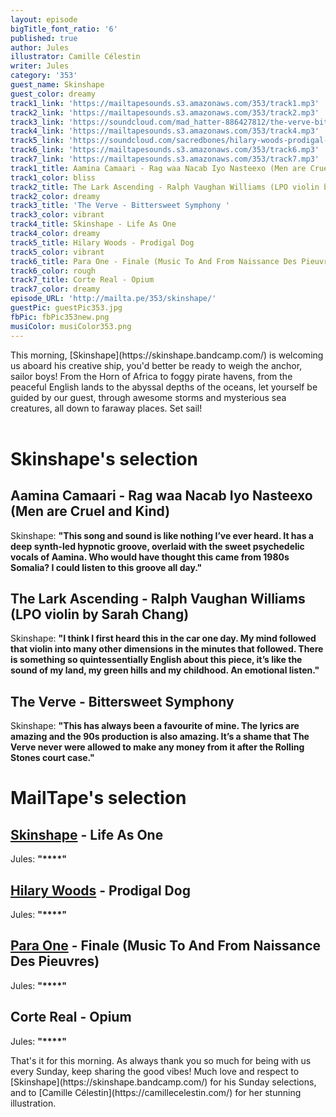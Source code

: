 ```yaml
---
layout: episode
bigTitle_font_ratio: '6'
published: true
author: Jules
illustrator: Camille Célestin
writer: Jules
category: '353'
guest_name: Skinshape
guest_color: dreamy
track1_link: 'https://mailtapesounds.s3.amazonaws.com/353/track1.mp3'
track2_link: 'https://mailtapesounds.s3.amazonaws.com/353/track2.mp3'
track3_link: 'https://soundcloud.com/mad_hatter-886427812/the-verve-bittersweet-symphony'
track4_link: 'https://mailtapesounds.s3.amazonaws.com/353/track4.mp3'
track5_link: 'https://soundcloud.com/sacredbones/hilary-woods-prodigal-dog'
track6_link: 'https://mailtapesounds.s3.amazonaws.com/353/track6.mp3'
track7_link: 'https://mailtapesounds.s3.amazonaws.com/353/track7.mp3'
track1_title: Aamina Camaari - Rag waa Nacab Iyo Nasteexo (Men are Cruel and Kind)
track1_color: bliss
track2_title: The Lark Ascending - Ralph Vaughan Williams (LPO violin by Sarah Chang)
track2_color: dreamy
track3_title: 'The Verve - Bittersweet Symphony '
track3_color: vibrant
track4_title: Skinshape - Life As One
track4_color: dreamy
track5_title: Hilary Woods - Prodigal Dog
track5_color: vibrant
track6_title: Para One - Finale (Music To And From Naissance Des Pieuvres)
track6_color: rough
track7_title: Corte Real - Opium
track7_color: dreamy
episode_URL: 'http://mailta.pe/353/skinshape/'
guestPic: guestPic353.jpg
fbPic: fbPic353new.png
musiColor: musiColor353.png
---
```

<p id="introduction"> This morning, [Skinshape](https://skinshape.bandcamp.com/) is welcoming us aboard his creative ship, you'd better be ready to weigh the anchor, sailor boys! From the Horn of Africa to foggy pirate havens, from the peaceful English lands to the abyssal depths of the oceans, let yourself be guided by our guest, through awesome storms and mysterious sea creatures, all down to faraway places. Set sail!
<br><br>



</p>


# Skinshape's selection



## Aamina Camaari - Rag waa Nacab Iyo Nasteexo (Men are Cruel and Kind)
Skinshape: **"**This song and sound is like nothing I’ve ever heard. It has a deep synth-led hypnotic groove, overlaid with the sweet psychedelic vocals of Aamina. Who would have thought this came from 1980s Somalia? I could listen to this groove all day.**"**

## The Lark Ascending - Ralph Vaughan Williams (LPO violin by Sarah Chang)
Skinshape: **"**I think I first heard this in the car one day. My mind followed that violin into many other dimensions in the minutes that followed. There is something so quintessentially English about this piece, it’s like the sound of my land, my green hills and my childhood. An emotional listen.**"**

## The Verve - Bittersweet Symphony
Skinshape: **"**This has always been a favourite of mine. The lyrics are amazing and the 90s production is also amazing. It’s a shame that The Verve never were allowed to make any money from it after the Rolling Stones court case.**"**


# MailTape's selection

## [Skinshape](https://skinshape.bandcamp.com/) - Life As One
Jules: **"****"**

## [Hilary Woods](https://hilarywoodsmusic.bandcamp.com/) - Prodigal Dog
Jules: **"****"**

## [Para One](https://soundcloud.com/para-one/) - Finale (Music To And From Naissance Des Pieuvres)
Jules: **"****"**

## Corte Real - Opium
Jules: **"****"**



<p id="outroduction">That's it for this morning. As always thank you so much for being with us every Sunday, keep sharing the good vibes! Much love and respect to [Skinshape](https://skinshape.bandcamp.com/) for his Sunday selections, and to [Camille Célestin](https://camillecelestin.com/) for her stunning illustration. </p>
